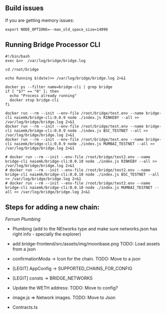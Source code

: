 
## Build issues

If you are getting memory issues:

```
export NODE_OPTIONS=--max_old_space_size=14096
```

## Running Bridge Processor CLI


```
#!/bin/bash
exec &>>  /var/log/bridge/bridge.log

cd /root/bridge

echo Running $(date)>> /var/log/bridge/bridge.log 2>&1

docker ps --filter name=bridge-cli | grep bridge
if [ "$?" == "0" ]; then
  echo "Process already running"
  docker stop bridge-cli
fi

docker run --rm --init --env-file /root/bridge/test.env --name bridge-cli naiemk/bridge-cli:0.0.9 node ./index.js RINKEBY --all >> /var/log/bridge/bridge.log 2>&1
docker run --rm --init --env-file /root/bridge/test.env --name bridge-cli naiemk/bridge-cli:0.0.9 node ./index.js BSC_TESTNET --all >> /var/log/bridge/bridge.log 2>&1
docker run --rm --init --env-file /root/bridge/test.env --name bridge-cli naiemk/bridge-cli:0.0.9 node ./index.js MUMBAI_TESTNET --all >> /var/log/bridge/bridge.log 2>&1

# docker run --rm --init --env-file /root/bridge/test2.env --name bridge-cli naiemk/bridge-cli:0.0.10 node ./index.js RINKEBY --all >> /var/log/bridge/bridge.log 2>&1
# docker run --rm --init --env-file /root/bridge/test2.env --name bridge-cli naiemk/bridge-cli:0.0.10 node ./index.js BSC_TESTNET --all >> /var/log/bridge/bridge.log 2>&1
# docker run --rm --init --env-file /root/bridge/test2.env --name bridge-cli naiemk/bridge-cli:0.0.10 node ./index.js MUMBAI_TESTNET --all >> /var/log/bridge/bridge.log 2>&1

```

## Steps for adding a new chain:

*Ferrum Plumbing*
- Plumbing (add to the NEtworks type and make sure networks.json has right info - specially the explorer)

- add bridge-frontend/src/assets/img/moonbase.png 
   TODO: Load assets from a json
- confirmationModa -> Icon for the chain. TODO: Move to a json
- [LEGIT] AppConfig -> SUPPORTED_CHAINS_FOR_CONFIG
- [LEGIT] consts -> BRIDGE_NETWORKS
- Update the WETH address: TODO: Move to config?
- image.js => Network images. TODO: Move to Json
- Contracts.ts
